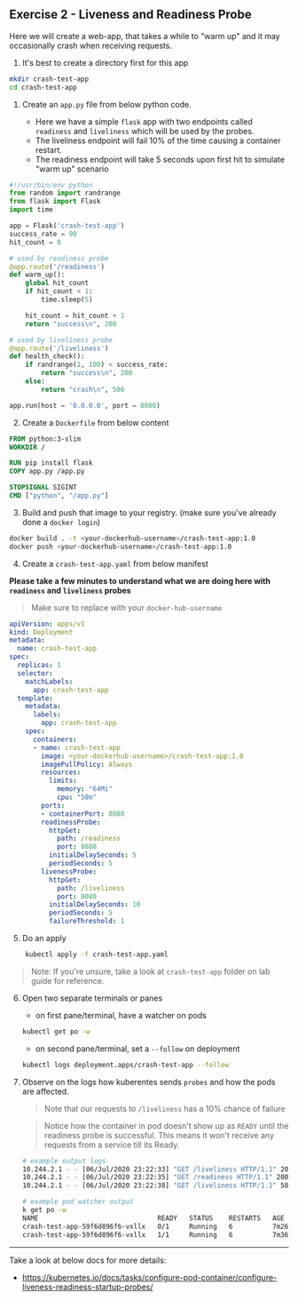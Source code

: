 ## Exercise 2 - Liveness and Readiness Probe

Here we will create a web-app, that takes a while to "warm up" and it may occasionally crash when receiving requests.

1. It's best to create a directory first for this app

```bash
mkdir crash-test-app 
cd crash-test-app 
```

1. Create an `app.py` file from below python code. 

    * Here we have a simple `flask` app with two endpoints called `readiness` and `liveliness` which will be used by the probes. 
    * The liveliness endpoint will fail 10% of the time causing a container restart. 
    * The readiness endpoint will take 5 seconds upon first hit to simulate "warm up" scenario

```python
#!/usr/bin/env python
from random import randrange
from flask import Flask
import time

app = Flask('crash-test-app')
success_rate = 90
hit_count = 0

# used by readiness probe
@app.route('/readiness')
def warm_up():
    global hit_count
    if hit_count < 1:
        time.sleep(5)

    hit_count = hit_count + 1
    return "success\n", 200

# used by liveliness probe
@app.route('/liveliness')
def health_check():
    if randrange(1, 100) < success_rate:        
        return "success\n", 200        
    else:        
        return "crash\n", 500

app.run(host = '0.0.0.0', port = 8080)
```

2. Create a `Dockerfile` from below content

```Dockerfile
FROM python:3-slim
WORKDIR /

RUN pip install flask 
COPY app.py /app.py

STOPSIGNAL SIGINT
CMD ["python", "/app.py"]
```

3. Build and push that image to your registry. (make sure you've already done a `docker login`)

```bash
docker build . -t <your-dockerhub-username>/crash-test-app:1.0
docker push <your-dockerhub-username>/crash-test-app:1.0
```

4. Create a `crash-test-app.yaml` from below manifest

**Please take a few minutes to understand what we are doing here with `readiness` and `liveliness` probes**

> Make sure to replace with your `docker-hub-username`

```yaml
apiVersion: apps/v1
kind: Deployment
metadata:
  name: crash-test-app
spec:
  replicas: 1
  selector:
    matchLabels:
      app: crash-test-app
  template:
    metadata:
      labels:
        app: crash-test-app
    spec:
      containers:
      - name: crash-test-app
        image: <your-dockerhub-username>/crash-test-app:1.0
        imagePullPolicy: Always
        resources:
          limits:
            memory: "64Mi"
            cpu: "50m"
        ports:
        - containerPort: 8080        
        readinessProbe:
          httpGet:
            path: /readiness
            port: 8080
          initialDelaySeconds: 5
          periodSeconds: 5
        livenessProbe:
          httpGet:
            path: /liveliness
            port: 8080
          initialDelaySeconds: 10
          periodSeconds: 5
          failureThreshold: 1
```

5. Do an apply

```bash
    kubectl apply -f crash-test-app.yaml
```

> Note: If you're unsure, take a look at `crash-test-app` folder on lab guide for reference.

6. Open two separate terminals or panes

    * on first pane/terminal, have a watcher on pods
    ```bash
    kubectl get po -w
    ```

    * on second pane/terminal, set a `--follow` on deployment
    ```bash
    kubectl logs deployment.apps/crash-test-app --follow
    ```

7. Observe on the logs how kuberentes sends `probes` and how the pods are affected.

    > Note that our requests to `/liveliness` has a 10% chance of failure

    > Notice how the container in pod doesn't show up as `READY` until the readiness probe is successful. This means it won't receive any requests from a service till its Ready.

    ```bash
    # example output logs
    10.244.2.1 - - [06/Jul/2020 23:22:33] "GET /liveliness HTTP/1.1" 200 -
    10.244.2.1 - - [06/Jul/2020 23:22:35] "GET /readiness HTTP/1.1" 200 -
    10.244.2.1 - - [06/Jul/2020 23:22:38] "GET /liveliness HTTP/1.1" 500 -

    # example pod watcher output
    k get po -w
    NAME                              READY   STATUS    RESTARTS   AGE
    crash-test-app-59f6d896f6-vxllx   0/1     Running   6          7m26s
    crash-test-app-59f6d896f6-vxllx   1/1     Running   6          7m36s
    ```
---

Take a look at below docs for more details:
* https://kubernetes.io/docs/tasks/configure-pod-container/configure-liveness-readiness-startup-probes/

